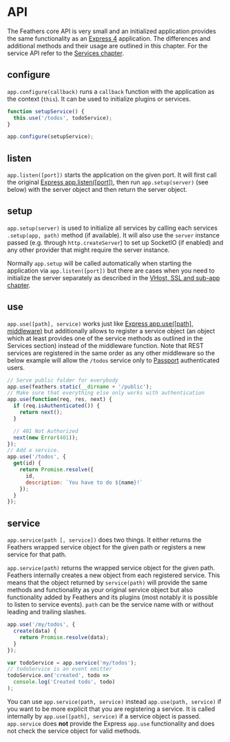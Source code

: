 # API

The Feathers core API is very small and an initialized application provides the same functionality as an [Express 4](http://expressjs.com/en/4x/api.html) application. The differences and additional methods and their usage are outlined in this chapter. For the service API refer to the [Services chapter](../services/readme.md).

## configure

`app.configure(callback)` runs a `callback` function with the application as the context (`this`). It can be used to initialize plugins or services.

```js
function setupService() {
  this.use('/todos', todoService);
}

app.configure(setupService);
```


## listen

`app.listen([port])` starts the application on the given port. It will first call the original [Express app.listen([port])](http://expressjs.com/api.html#app.listen), then run `app.setup(server)` (see below) with the server object and then return the server object.

## setup

`app.setup(server)` is used to initialize all services by calling each services `.setup(app, path)` method (if available).
It will also use the `server` instance passed (e.g. through `http.createServer`) to set up SocketIO (if enabled) and any other provider that might require the server instance.

Normally `app.setup` will be called automatically when starting the application via `app.listen([port])` but there are cases when you need to initialize the server separately as described in the [VHost, SSL and sub-app chapter](../middleware/mounting.md).

## use

`app.use([path], service)` works just like [Express app.use([path], middleware)](http://expressjs.com/api.html#app.use) but additionally allows to register a service object (an object which at least provides one of the service methods as outlined in the Services section) instead of the middleware function. Note that REST services are registered in the same order as any other middleware so the below example will allow the `/todos` service only to [Passport](http://passportjs.org/) authenticated users.

```js
// Serve public folder for everybody
app.use(feathers.static(__dirname + '/public');
// Make sure that everything else only works with authentication
app.use(function(req, res, next) {
  if (req.isAuthenticated()) {
    return next();
  }

  // 401 Not Authorized
  next(new Error(401));
});
// Add a service.
app.use('/todos', {
  get(id) {
    return Promise.resolve({
      id,
      description: `You have to do ${name}!`
    });
  }
});
```

## service

`app.service(path [, service])` does two things. It either returns the Feathers wrapped service object for the given path or registers a new service for that path.

`app.service(path)` returns the wrapped service object for the given path. Feathers internally creates a new object from each registered service. This means that the object returned by `service(path)` will provide the same methods and functionality as your original service object but also functionality added by Feathers and its plugins (most notably it is possible to listen to service events). `path` can be the service name with or without leading and trailing slashes.

```js
app.use('/my/todos', {
  create(data) {
    return Promise.resolve(data);
  }
});

var todoService = app.service('my/todos');
// todoService is an event emitter
todoService.on('created', todo => 
  console.log('Created todo', todo)
);
```

You can use `app.service(path, service)` instead `app.use(path, service)` if you want to be more explicit that you are registering a service. It is called internally by `app.use([path], service)` if a service object is passed. `app.service` does __not__ provide the Express `app.use` functionality and does not check the service object for valid methods.
